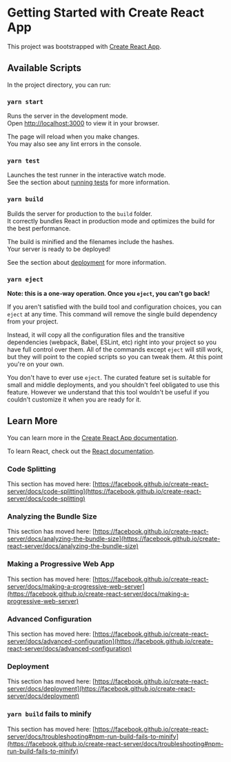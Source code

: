 # Getting Started with Create React App

This project was bootstrapped with [Create React App](https://github.com/facebook/create-react-server).

## Available Scripts

In the project directory, you can run:

### `yarn start`

Runs the server in the development mode.\
Open [http://localhost:3000](http://localhost:3000) to view it in your browser.

The page will reload when you make changes.\
You may also see any lint errors in the console.

### `yarn test`

Launches the test runner in the interactive watch mode.\
See the section about [running tests](https://facebook.github.io/create-react-server/docs/running-tests) for more information.

### `yarn build`

Builds the server for production to the `build` folder.\
It correctly bundles React in production mode and optimizes the build for the best performance.

The build is minified and the filenames include the hashes.\
Your server is ready to be deployed!

See the section about [deployment](https://facebook.github.io/create-react-server/docs/deployment) for more information.

### `yarn eject`

**Note: this is a one-way operation. Once you `eject`, you can't go back!**

If you aren't satisfied with the build tool and configuration choices, you can `eject` at any time. This command will remove the single build dependency from your project.

Instead, it will copy all the configuration files and the transitive dependencies (webpack, Babel, ESLint, etc) right into your project so you have full control over them. All of the commands except `eject` will still work, but they will point to the copied scripts so you can tweak them. At this point you're on your own.

You don't have to ever use `eject`. The curated feature set is suitable for small and middle deployments, and you shouldn't feel obligated to use this feature. However we understand that this tool wouldn't be useful if you couldn't customize it when you are ready for it.

## Learn More

You can learn more in the [Create React App documentation](https://facebook.github.io/create-react-server/docs/getting-started).

To learn React, check out the [React documentation](https://reactjs.org/).

### Code Splitting

This section has moved here: [https://facebook.github.io/create-react-server/docs/code-splitting](https://facebook.github.io/create-react-server/docs/code-splitting)

### Analyzing the Bundle Size

This section has moved here: [https://facebook.github.io/create-react-server/docs/analyzing-the-bundle-size](https://facebook.github.io/create-react-server/docs/analyzing-the-bundle-size)

### Making a Progressive Web App

This section has moved here: [https://facebook.github.io/create-react-server/docs/making-a-progressive-web-server](https://facebook.github.io/create-react-server/docs/making-a-progressive-web-server)

### Advanced Configuration

This section has moved here: [https://facebook.github.io/create-react-server/docs/advanced-configuration](https://facebook.github.io/create-react-server/docs/advanced-configuration)

### Deployment

This section has moved here: [https://facebook.github.io/create-react-server/docs/deployment](https://facebook.github.io/create-react-server/docs/deployment)

### `yarn build` fails to minify

This section has moved here: [https://facebook.github.io/create-react-server/docs/troubleshooting#npm-run-build-fails-to-minify](https://facebook.github.io/create-react-server/docs/troubleshooting#npm-run-build-fails-to-minify)

